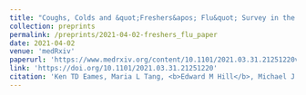 ```yaml
---
title: "Coughs, Colds and &quot;Freshers&apos; Flu&quot; Survey in the University of Cambridge, 2007-2008"
collection: preprints
permalink: /preprints/2021-04-02-freshers_flu_paper
date: 2021-04-02
venue: 'medRxiv'
paperurl: 'https://www.medrxiv.org/content/10.1101/2021.03.31.21251220v2.full.pdf'
link: 'https://doi.org/10.1101/2021.03.31.21251220'
citation: 'Ken TD Eames, Maria L Tang, <b>Edward M Hill</b>, Michael J Tildesley, Jonathan M Read, Matt J Keeling, Julia R Gog. (2021). &quot;Coughs, Colds and &quot;Freshers&apos; Flu&quot; Survey in the University of Cambridge, 2007-2008.&quot; <i>medRxiv</i>. doi:10.1101&#47;2021.03.31.21251220.'
---
```

<!-- "Coughs, Colds and "Freshers' Flu" Survey in the University of Cambridge, 2007-2008" -->
